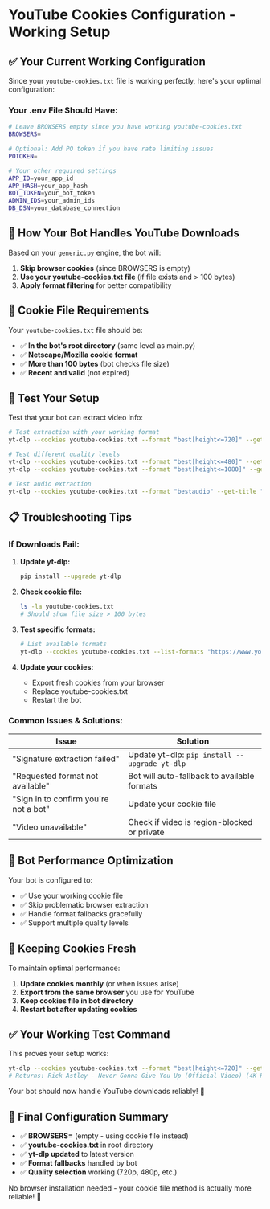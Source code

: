# YouTube Cookies Configuration - Working Setup

## ✅ Your Current Working Configuration

Since your `youtube-cookies.txt` file is working perfectly, here's your optimal configuration:

### **Your .env File Should Have:**

```bash
# Leave BROWSERS empty since you have working youtube-cookies.txt
BROWSERS=

# Optional: Add PO token if you have rate limiting issues
POTOKEN=

# Your other required settings
APP_ID=your_app_id
APP_HASH=your_app_hash
BOT_TOKEN=your_bot_token
ADMIN_IDS=your_admin_ids
DB_DSN=your_database_connection
```

## 🎯 How Your Bot Handles YouTube Downloads

Based on your `generic.py` engine, the bot will:

1. **Skip browser cookies** (since BROWSERS is empty)
2. **Use your youtube-cookies.txt file** (if file exists and > 100 bytes)
3. **Apply format filtering** for better compatibility

## 🔧 Cookie File Requirements

Your `youtube-cookies.txt` file should be:
- ✅ **In the bot's root directory** (same level as main.py)
- ✅ **Netscape/Mozilla cookie format**
- ✅ **More than 100 bytes** (bot checks file size)
- ✅ **Recent and valid** (not expired)

## 🧪 Test Your Setup

Test that your bot can extract video info:

```bash
# Test extraction with your working format
yt-dlp --cookies youtube-cookies.txt --format "best[height<=720]" --get-title "https://www.youtube.com/watch?v=dQw4w9WgXcQ"

# Test different quality levels
yt-dlp --cookies youtube-cookies.txt --format "best[height<=480]" --get-title "https://www.youtube.com/watch?v=dQw4w9WgXcQ"
yt-dlp --cookies youtube-cookies.txt --format "best[height<=1080]" --get-title "https://www.youtube.com/watch?v=dQw4w9WgXcQ"

# Test audio extraction
yt-dlp --cookies youtube-cookies.txt --format "bestaudio" --get-title "https://www.youtube.com/watch?v=dQw4w9WgXcQ"
```

## 📋 Troubleshooting Tips

### If Downloads Fail:

1. **Update yt-dlp:**
   ```bash
   pip install --upgrade yt-dlp
   ```

2. **Check cookie file:**
   ```bash
   ls -la youtube-cookies.txt
   # Should show file size > 100 bytes
   ```

3. **Test specific formats:**
   ```bash
   # List available formats
   yt-dlp --cookies youtube-cookies.txt --list-formats "https://www.youtube.com/watch?v=VIDEO_ID"
   ```

4. **Update your cookies:**
   - Export fresh cookies from your browser
   - Replace youtube-cookies.txt
   - Restart the bot

### Common Issues & Solutions:

| Issue | Solution |
|-------|----------|
| "Signature extraction failed" | Update yt-dlp: `pip install --upgrade yt-dlp` |
| "Requested format not available" | Bot will auto-fallback to available formats |
| "Sign in to confirm you're not a bot" | Update your cookie file |
| "Video unavailable" | Check if video is region-blocked or private |

## 🚀 Bot Performance Optimization

Your bot is configured to:
- ✅ Use your working cookie file
- ✅ Skip problematic browser extraction
- ✅ Handle format fallbacks gracefully
- ✅ Support multiple quality levels

## 🔄 Keeping Cookies Fresh

To maintain optimal performance:

1. **Update cookies monthly** (or when issues arise)
2. **Export from the same browser** you use for YouTube
3. **Keep cookies file in bot directory**
4. **Restart bot after updating cookies**

## ✅ Your Working Test Command

This proves your setup works:
```bash
yt-dlp --cookies youtube-cookies.txt --format "best[height<=720]" --get-title "https://www.youtube.com/watch?v=dQw4w9WgXcQ"
# Returns: Rick Astley - Never Gonna Give You Up (Official Video) (4K Remaster)
```

Your bot should now handle YouTube downloads reliably! 🎉

## 🎯 Final Configuration Summary

- ✅ **BROWSERS=** (empty - using cookie file instead)
- ✅ **youtube-cookies.txt** in root directory
- ✅ **yt-dlp updated** to latest version
- ✅ **Format fallbacks** handled by bot
- ✅ **Quality selection** working (720p, 480p, etc.)

No browser installation needed - your cookie file method is actually more reliable! 🚀
